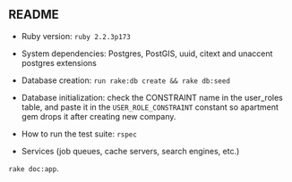 ## README

* Ruby version: `ruby 2.2.3p173`

* System dependencies: Postgres, PostGIS, uuid, citext and unaccent postgres extensions

* Database creation: `run rake:db create && rake db:seed`

* Database initialization: check the CONSTRAINT name in the user_roles table,
and paste it in the `USER_ROLE_CONSTRAINT` constant so apartment gem drops it
after creating new company.

* How to run the test suite: `rspec`

* Services (job queues, cache servers, search engines, etc.)

`rake doc:app`.
